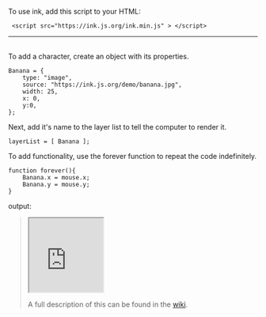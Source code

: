 To use ink, add this script to your HTML:

     <script src="https://ink.js.org/ink.min.js" > </script>

<hr><br>
To add a character, create an object with its properties.

    Banana = {
    	type: "image",
		source: "https://ink.js.org/demo/banana.jpg",
 		width: 25,
 		x: 0,
 		y:0,
    };

      
Next, add it's name to the layer list to tell the computer to render it.

    layerList = [ Banana ];

To add functionality, use the forever function to repeat the code indefinitely.

	function forever(){
		Banana.x = mouse.x;
		Banana.y = mouse.y;
	}
     
output:

> <a href="https://coolprofessor.github.io/ink.js/demo/"><img style="visibility: hidden" src="https://coolprofessor.github.io/ink.js/demo/banana.gif" width="150" /></a><iframe style="position: relative; left: -150px; overflow: hidden;" width=150 src="https://ink.js.org/demo" >    
	<script src="https://ink.js.org/ink.min.js" > </script>
    
    <script>
    	    
	    Banana = {
		    type: "image",
		    source: "https://ink.js.org/demo/banana.jpg",
		    width: 25,
		    x: 0,
		    y:0,
		    selectable: false,
	    }
	    
	    layerList = [ Banana ];

	    function forever(){

		    Banana.x = mouse.x-20;
		    Banana.y = mouse.y-20;
	    }
	    
	    mouse.cursor= "none";</script>
</iframe>


A full description of this can be found in the [wiki](https://github.com/coolprofessor/ink.js/wiki#welcome-to-the-inkjs-wiki).
